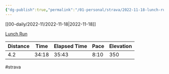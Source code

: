 ```yaml
---
{"dg-publish":true,"permalink":"/01-personal/strava/2022-11-18-lunch-run/"}
---
```



[[00-daily/2022-11/2022-11-18\|2022-11-18]]

[Lunch Run](https://www.strava.com/activities/8146219525)

| Distance | Time  | Elapsed Time | Pace | Elevation |
| -------- | ----- | ------------ | ---- | --------- |
| 4.2      | 34:18 | 35:43        | 8:10 | 350       |




#strava
